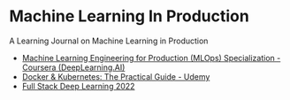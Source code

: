 # Machine Learning In Production
A Learning Journal on Machine Learning in Production  
- [Machine Learning Engineering for Production (MLOps) Specialization - Coursera (DeepLearning.AI)](https://github.com/khoaguin/ml-ops/tree/master/ml-engineering-for-production-cousera)  
- [Docker & Kubernetes: The Practical Guide - Udemy](https://github.com/khoaguin/ml-ops/tree/master/docker-kubernetes-practical-guide)
- [Full Stack Deep Learning 2022](./full-stack-deep-learning/)
<!-- - Building Cloud Computing Solutions at Scale Specialization - Coursera (Duke University)   -->
<!-- - Database Systems Specialization - Coursera (Universidad Nacional Autónoma de México) -->
<!-- - Practical Data Science on the AWS Cloud Specialization - Coursera (DeepLearning.AI) -->